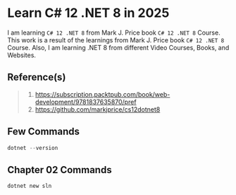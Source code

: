 # Learn C# 12 .NET 8 in 2025

I am learning `C# 12 .NET 8` from Mark J. Price book `C# 12 .NET 8` Course. This work is a result of the learnings from Mark J. Price book `C# 12 .NET 8` Course. Also, I am learning .NET 8 from different Video Courses, Books, and Websites.

## Reference(s)

> 1. <https://subscription.packtpub.com/book/web-development/9781837635870/pref>
> 1. <https://github.com/markjprice/cs12dotnet8>

## Few Commands

```powershell
dotnet --version
```

## Chapter 02 Commands

```powershell
dotnet new sln
```
